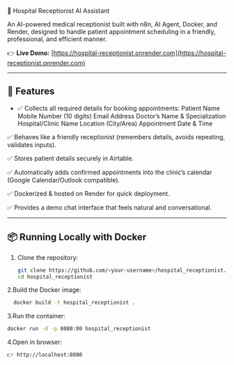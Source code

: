 🏥 Hospital Receptionist AI Assistant

An AI-powered medical receptionist built with n8n, AI Agent, Docker, and Render, designed to handle patient appointment scheduling in a friendly, professional, and efficient manner.

👉 **Live Demo:** [https://hospital-receptionist.onrender.com](https://hospital-receptionist.onrender.com)  

---

## 🚀 Features
  
-  ✅ Collects all required details for booking appointments:
  Patient Name
  Mobile Number (10 digits)
  Email Address
  Doctor’s Name & Specialization
  Hospital/Clinic Name
  Location (City/Area)
  Appointment Date & Time
  
  ✅ Behaves like a friendly receptionist (remembers details, avoids repeating, validates inputs).
  
  ✅ Stores patient details securely in Airtable.
  
  ✅ Automatically adds confirmed appointments into the clinic’s calendar (Google Calendar/Outlook compatible).
  
  ✅ Dockerized & hosted on Render for quick deployment.
  
  ✅ Provides a demo chat interface that feels natural and conversational.  

---

## 📦 Running Locally with Docker
1. Clone the repository:
   ```bash
   git clone https://github.com/<your-username>/hospital_receptionist.git
   cd hospital_receptionist

   ```

2.Build the Docker image:
```bash
  docker build -t hospital_receptionist .
```

3.Run the container:
```bash
docker run -d -p 8080:80 hospital_receptionist
```

4.Open in browser:
```bash
👉 http://localhost:8080
```
